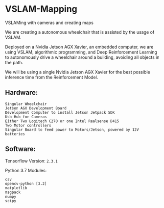# VSLAM-Mapping
VSLAMing with cameras and creating maps 

We are creating a autonomous wheelchair that is assisted by the usage of VSLAM. 

Deployed on a Nvidia Jetson AGX Xavier, an embedded computer, we are using VSLAM, algorithmic programming, and Deep Reinforcement Learning to autonomously drive a wheelchair around a building, avoiding all objects in the path. 

We will be using a single Nvidia Jetson AGX Xavier for the best possible inference time from the Reinforcement Model.
 
 
 ## Hardware:
```
Singular Wheelchair
Jetson AGX Development Board
Development Computer to install Jetson Jetpack SDK
Usb Hub for Cameras
Either Two Logitech C270 or one Intel Realsense D415
Two Motor controllers
Singular Board to feed power to Motors/Jetson, powered by 12V batteries
```

## Software:

Tensorflow Version: ```2.3.1```

Python 3.7 Modules:
```
csv
opencv-python [3.2]
matplotlib
msgpack
numpy
scipy
```






